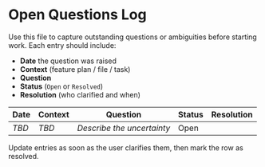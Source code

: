 # Open Questions Log

Use this file to capture outstanding questions or ambiguities before starting work. Each entry should include:

- **Date** the question was raised
- **Context** (feature plan / file / task)
- **Question**
- **Status** (`Open` or `Resolved`)
- **Resolution** (who clarified and when)

| Date | Context | Question | Status | Resolution |
|------|---------|----------|--------|------------|
| _TBD_ | _TBD_ | _Describe the uncertainty_ | Open |  |

Update entries as soon as the user clarifies them, then mark the row as resolved.
